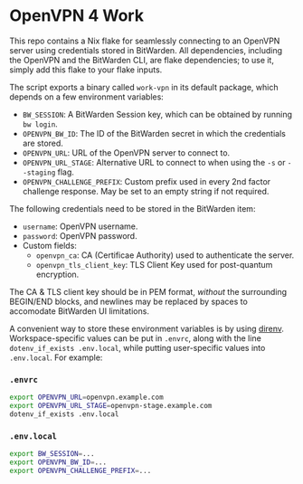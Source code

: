 # OpenVPN 4 Work

This repo contains a Nix flake for seamlessly connecting to an OpenVPN server
using credentials stored in BitWarden. All dependencies, including the OpenVPN
and the BitWarden CLI, are flake dependencies; to use it, simply add this flake
to your flake inputs.

The script exports a binary called `work-vpn` in its default package, which
depends on a few environment variables:

- `BW_SESSION`: A BitWarden Session key, which can be obtained by running `bw
  login`.
- `OPENVPN_BW_ID`: The ID of the BitWarden secret in which the credentials are
  stored.
- `OPENVPN_URL`: URL of the OpenVPN server to connect to.
- `OPENVPN_URL_STAGE`: Alternative URL to connect to when using the `-s` or
  `--staging` flag.
- `OPENVPN_CHALLENGE_PREFIX`: Custom prefix used in every 2nd factor challenge
  response. May be set to an empty string if not required.

The following credentials need to be stored in the BitWarden item:

- `username`: OpenVPN username.
- `password`: OpenVPN password.
- Custom fields:
  - `openvpn_ca`: CA (Certificae Authority) used to authenticate the server.
  - `openvpn_tls_client_key`: TLS Client Key used for post-quantum encryption.

The CA & TLS client key should be in PEM format, _without_ the surrounding
BEGIN/END blocks, and newlines may be replaced by spaces to accomodate
BitWarden UI limitations.

A convenient way to store these environment variables is by using [direnv].
Workspace-specific values can be put in `.envrc`, along with the line
`dotenv_if_exists .env.local`, while putting user-specific values into
`.env.local`. For example:

[direnv]: https://direnv.net

### `.envrc`

```sh
export OPENVPN_URL=openvpn.example.com
export OPENVPN_URL_STAGE=openvpn-stage.example.com
dotenv_if_exists .env.local
```

### `.env.local`

```sh
export BW_SESSION=...
export OPENVPN_BW_ID=...
export OPENVPN_CHALLENGE_PREFIX=...
```
